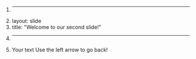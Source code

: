 1.	---
2.	layout: slide
3.	title: "Welcome to our second slide!"
4.	---
5.	Your text
Use the left arrow to go back!
